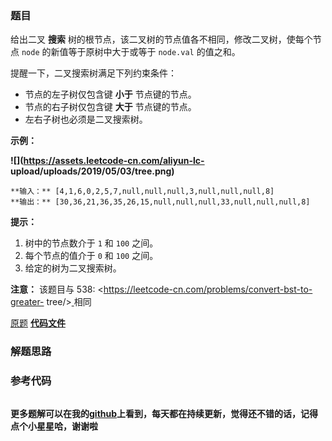### 题目
给出二叉 **搜索** 树的根节点，该二叉树的节点值各不相同，修改二叉树，使每个节点 `node` 的新值等于原树中大于或等于 `node.val`
的值之和。

提醒一下，二叉搜索树满足下列约束条件：

  * 节点的左子树仅包含键 **小于** 节点键的节点。
  * 节点的右子树仅包含键 **大于** 节点键的节点。
  * 左右子树也必须是二叉搜索树。



**示例：**

**![](https://assets.leetcode-cn.com/aliyun-lc-
upload/uploads/2019/05/03/tree.png)**

    
    
    **输入：** [4,1,6,0,2,5,7,null,null,null,3,null,null,null,8]
    **输出：** [30,36,21,36,35,26,15,null,null,null,33,null,null,null,8]
    



**提示：**

  1. 树中的节点数介于 `1` 和 `100` 之间。
  2. 每个节点的值介于 `0` 和 `100` 之间。
  3. 给定的树为二叉搜索树。



**注意：** 该题目与 538: <https://leetcode-cn.com/problems/convert-bst-to-greater-
tree/>[  ](https://leetcode-cn.com/problems/convert-bst-to-greater-tree/)相同

[原题](https://leetcode-cn.com/problems/binary-search-tree-to-greater-sum-tree/)    **[代码文件]()**


### 解题思路




### 参考代码

```go


```




**更多题解可以在我的[github](https://github.com/LZH139/leetcode_Go)上看到，每天都在持续更新，觉得还不错的话，记得点个小星星哈，谢谢啦**

